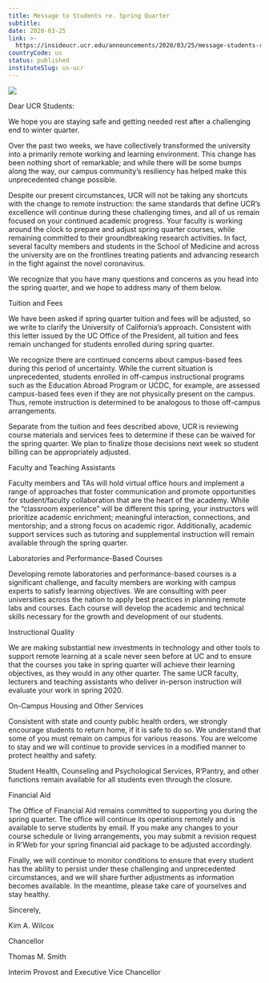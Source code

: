 ```yaml
---
title: Message to Students re. Spring Quarter
subtitle: 
date: 2020-03-25
link: >-
  https://insideucr.ucr.edu/announcements/2020/03/25/message-students-re-spring-quarter
countryCode: us
status: published
instituteSlug: us-ucr
---
```

![](https://insideucr.ucr.edu/profiles/custom/ucr_news_profile/themes/custom/ucr_news/favicon.ico)

Dear UCR Students:

We hope you are staying safe and getting needed rest after a challenging end to winter quarter.

Over the past two weeks, we have collectively transformed the university into a primarily remote working and learning environment. This change has been nothing short of remarkable; and while there will be some bumps along the way, our campus community’s resiliency has helped make this unprecedented change possible.

Despite our present circumstances, UCR will not be taking any shortcuts with the change to remote instruction: the same standards that define UCR’s excellence will continue during these challenging times, and all of us remain focused on your continued academic progress. Your faculty is working around the clock to prepare and adjust spring quarter courses, while remaining committed to their groundbreaking research activities. In fact, several faculty members and students in the School of Medicine and across the university are on the frontlines treating patients and advancing research in the fight against the novel coronavirus.

We recognize that you have many questions and concerns as you head into the spring quarter, and we hope to address many of them below.

Tuition and Fees

We have been asked if spring quarter tuition and fees will be adjusted, so we write to clarify the University of California’s approach. Consistent with this letter issued by the UC Office of the President, all tuition and fees remain unchanged for students enrolled during spring quarter.

We recognize there are continued concerns about campus-based fees during this period of uncertainty. While the current situation is unprecedented, students enrolled in off-campus instructional programs such as the Education Abroad Program or UCDC, for example, are assessed campus-based fees even if they are not physically present on the campus. Thus, remote instruction is determined to be analogous to those off-campus arrangements.

Separate from the tuition and fees described above, UCR is reviewing course materials and services fees to determine if these can be waived for the spring quarter. We plan to finalize those decisions next week so student billing can be appropriately adjusted.

Faculty and Teaching Assistants

Faculty members and TAs will hold virtual office hours and implement a range of approaches that foster communication and promote opportunities for student/faculty collaboration that are the heart of the academy. While the “classroom experience” will be different this spring, your instructors will prioritize academic enrichment; meaningful interaction, connections, and mentorship; and a strong focus on academic rigor. Additionally, academic support services such as tutoring and supplemental instruction will remain available through the spring quarter.

Laboratories and Performance-Based Courses

Developing remote laboratories and performance-based courses is a significant challenge, and faculty members are working with campus experts to satisfy learning objectives. We are consulting with peer universities across the nation to apply best practices in planning remote labs and courses. Each course will develop the academic and technical skills necessary for the growth and development of our students.

Instructional Quality

We are making substantial new investments in technology and other tools to support remote learning at a scale never seen before at UC and to ensure that the courses you take in spring quarter will achieve their learning objectives, as they would in any other quarter. The same UCR faculty, lecturers and teaching assistants who deliver in-person instruction will evaluate your work in spring 2020.

On-Campus Housing and Other Services

Consistent with state and county public health orders, we strongly encourage students to return home, if it is safe to do so. We understand that some of you must remain on campus for various reasons. You are welcome to stay and we will continue to provide services in a modified manner to protect healthy and safety.

Student Health, Counseling and Psychological Services, R’Pantry, and other functions remain available for all students even through the closure.

Financial Aid

The Office of Financial Aid remains committed to supporting you during the spring quarter. The office will continue its operations remotely and is available to serve students by email. If you make any changes to your course schedule or living arrangements, you may submit a revision request in R’Web for your spring financial aid package to be adjusted accordingly.

Finally, we will continue to monitor conditions to ensure that every student has the ability to persist under these challenging and unprecedented circumstances, and we will share further adjustments as information becomes available. In the meantime, please take care of yourselves and stay healthy.

Sincerely,

Kim A. Wilcox

Chancellor

Thomas M. Smith

Interim Provost and Executive Vice Chancellor